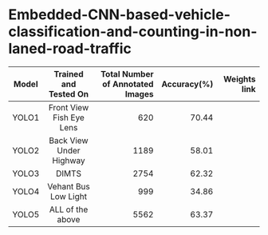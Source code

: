 # Embedded-CNN-based-vehicle-classification-and-counting-in-non-laned-road-traffic


| Model        |Trained and Tested On           | Total Number of Annotated Images  | Accuracy(%) |Weights link  |
| ------------- |:-------------:| -----:| -----:| -----:|
| YOLO1      | Front View Fish Eye Lens | 620 | 70.44 |  |
|YOLO2     | Back View Under Highway     |   1189|  58.01|    |
| YOLO3 | DIMTS    |  2754 |   62.32 |    |
| YOLO4 |Vehant Bus Low Light    |    999 |    34.86 |    |
| YOLO5 | ALL of the above    |    5562 |    63.37 |   |

